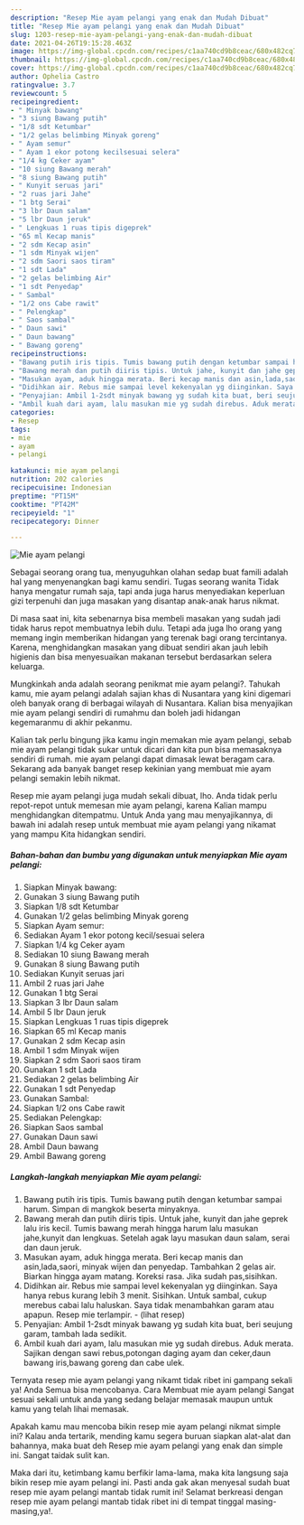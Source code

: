 ```yaml
---
description: "Resep Mie ayam pelangi yang enak dan Mudah Dibuat"
title: "Resep Mie ayam pelangi yang enak dan Mudah Dibuat"
slug: 1203-resep-mie-ayam-pelangi-yang-enak-dan-mudah-dibuat
date: 2021-04-26T19:15:28.463Z
image: https://img-global.cpcdn.com/recipes/c1aa740cd9b8ceac/680x482cq70/mie-ayam-pelangi-foto-resep-utama.jpg
thumbnail: https://img-global.cpcdn.com/recipes/c1aa740cd9b8ceac/680x482cq70/mie-ayam-pelangi-foto-resep-utama.jpg
cover: https://img-global.cpcdn.com/recipes/c1aa740cd9b8ceac/680x482cq70/mie-ayam-pelangi-foto-resep-utama.jpg
author: Ophelia Castro
ratingvalue: 3.7
reviewcount: 5
recipeingredient:
- " Minyak bawang"
- "3 siung Bawang putih"
- "1/8 sdt Ketumbar"
- "1/2 gelas belimbing Minyak goreng"
- " Ayam semur"
- " Ayam 1 ekor potong kecilsesuai selera"
- "1/4 kg Ceker ayam"
- "10 siung Bawang merah"
- "8 siung Bawang putih"
- " Kunyit seruas jari"
- "2 ruas jari Jahe"
- "1 btg Serai"
- "3 lbr Daun salam"
- "5 lbr Daun jeruk"
- " Lengkuas 1 ruas tipis digeprek"
- "65 ml Kecap manis"
- "2 sdm Kecap asin"
- "1 sdm Minyak wijen"
- "2 sdm Saori saos tiram"
- "1 sdt Lada"
- "2 gelas belimbing Air"
- "1 sdt Penyedap"
- " Sambal"
- "1/2 ons Cabe rawit"
- " Pelengkap"
- " Saos sambal"
- " Daun sawi"
- " Daun bawang"
- " Bawang goreng"
recipeinstructions:
- "Bawang putih iris tipis. Tumis bawang putih dengan ketumbar sampai harum. Simpan di mangkok beserta minyaknya."
- "Bawang merah dan putih diiris tipis. Untuk jahe, kunyit dan jahe geprek lalu iris kecil. Tumis bawang merah hingga harum lalu masukan jahe,kunyit dan lengkuas. Setelah agak layu masukan daun salam, serai dan daun jeruk."
- "Masukan ayam, aduk hingga merata. Beri kecap manis dan asin,lada,saori, minyak wijen dan penyedap. Tambahkan 2 gelas air. Biarkan hingga ayam matang. Koreksi rasa. Jika sudah pas,sisihkan."
- "Didihkan air. Rebus mie sampai level kekenyalan yg diinginkan. Saya hanya rebus kurang lebih 3 menit. Sisihkan. Untuk sambal, cukup merebus cabai lalu haluskan. Saya tidak menambahkan garam atau apapun. Resep mie terlampir.           (lihat resep)"
- "Penyajian: Ambil 1-2sdt minyak bawang yg sudah kita buat, beri seujung garam, tambah lada sedikit."
- "Ambil kuah dari ayam, lalu masukan mie yg sudah direbus. Aduk merata. Sajikan dengan sawi rebus,potongan daging ayam dan ceker,daun bawang iris,bawang goreng dan cabe ulek."
categories:
- Resep
tags:
- mie
- ayam
- pelangi

katakunci: mie ayam pelangi 
nutrition: 202 calories
recipecuisine: Indonesian
preptime: "PT15M"
cooktime: "PT42M"
recipeyield: "1"
recipecategory: Dinner

---
```



![Mie ayam pelangi](https://img-global.cpcdn.com/recipes/c1aa740cd9b8ceac/680x482cq70/mie-ayam-pelangi-foto-resep-utama.jpg)

Sebagai seorang orang tua, menyuguhkan olahan sedap buat famili adalah hal yang menyenangkan bagi kamu sendiri. Tugas seorang  wanita Tidak hanya mengatur rumah saja, tapi anda juga harus menyediakan keperluan gizi terpenuhi dan juga masakan yang disantap anak-anak harus nikmat.

Di masa  saat ini, kita sebenarnya bisa membeli masakan yang sudah jadi tidak harus repot membuatnya lebih dulu. Tetapi ada juga lho orang yang memang ingin memberikan hidangan yang terenak bagi orang tercintanya. Karena, menghidangkan masakan yang dibuat sendiri akan jauh lebih higienis dan bisa menyesuaikan makanan tersebut berdasarkan selera keluarga. 



Mungkinkah anda adalah seorang penikmat mie ayam pelangi?. Tahukah kamu, mie ayam pelangi adalah sajian khas di Nusantara yang kini digemari oleh banyak orang di berbagai wilayah di Nusantara. Kalian bisa menyajikan mie ayam pelangi sendiri di rumahmu dan boleh jadi hidangan kegemaranmu di akhir pekanmu.

Kalian tak perlu bingung jika kamu ingin memakan mie ayam pelangi, sebab mie ayam pelangi tidak sukar untuk dicari dan kita pun bisa memasaknya sendiri di rumah. mie ayam pelangi dapat dimasak lewat beragam cara. Sekarang ada banyak banget resep kekinian yang membuat mie ayam pelangi semakin lebih nikmat.

Resep mie ayam pelangi juga mudah sekali dibuat, lho. Anda tidak perlu repot-repot untuk memesan mie ayam pelangi, karena Kalian mampu menghidangkan ditempatmu. Untuk Anda yang mau menyajikannya, di bawah ini adalah resep untuk membuat mie ayam pelangi yang nikamat yang mampu Kita hidangkan sendiri.

<!--inarticleads1-->

##### Bahan-bahan dan bumbu yang digunakan untuk menyiapkan Mie ayam pelangi:

1. Siapkan  Minyak bawang:
1. Gunakan 3 siung Bawang putih
1. Siapkan 1/8 sdt Ketumbar
1. Gunakan 1/2 gelas belimbing Minyak goreng
1. Siapkan  Ayam semur:
1. Sediakan  Ayam 1 ekor potong kecil/sesuai selera
1. Siapkan 1/4 kg Ceker ayam
1. Sediakan 10 siung Bawang merah
1. Gunakan 8 siung Bawang putih
1. Sediakan  Kunyit seruas jari
1. Ambil 2 ruas jari Jahe
1. Gunakan 1 btg Serai
1. Siapkan 3 lbr Daun salam
1. Ambil 5 lbr Daun jeruk
1. Siapkan  Lengkuas 1 ruas tipis digeprek
1. Siapkan 65 ml Kecap manis
1. Gunakan 2 sdm Kecap asin
1. Ambil 1 sdm Minyak wijen
1. Siapkan 2 sdm Saori saos tiram
1. Gunakan 1 sdt Lada
1. Sediakan 2 gelas belimbing Air
1. Gunakan 1 sdt Penyedap
1. Gunakan  Sambal:
1. Siapkan 1/2 ons Cabe rawit
1. Sediakan  Pelengkap:
1. Siapkan  Saos sambal
1. Gunakan  Daun sawi
1. Ambil  Daun bawang
1. Ambil  Bawang goreng




<!--inarticleads2-->

##### Langkah-langkah menyiapkan Mie ayam pelangi:

1. Bawang putih iris tipis. Tumis bawang putih dengan ketumbar sampai harum. Simpan di mangkok beserta minyaknya.
1. Bawang merah dan putih diiris tipis. Untuk jahe, kunyit dan jahe geprek lalu iris kecil. Tumis bawang merah hingga harum lalu masukan jahe,kunyit dan lengkuas. Setelah agak layu masukan daun salam, serai dan daun jeruk.
1. Masukan ayam, aduk hingga merata. Beri kecap manis dan asin,lada,saori, minyak wijen dan penyedap. Tambahkan 2 gelas air. Biarkan hingga ayam matang. Koreksi rasa. Jika sudah pas,sisihkan.
1. Didihkan air. Rebus mie sampai level kekenyalan yg diinginkan. Saya hanya rebus kurang lebih 3 menit. Sisihkan. Untuk sambal, cukup merebus cabai lalu haluskan. Saya tidak menambahkan garam atau apapun. Resep mie terlampir. -           (lihat resep)
1. Penyajian: Ambil 1-2sdt minyak bawang yg sudah kita buat, beri seujung garam, tambah lada sedikit.
1. Ambil kuah dari ayam, lalu masukan mie yg sudah direbus. Aduk merata. Sajikan dengan sawi rebus,potongan daging ayam dan ceker,daun bawang iris,bawang goreng dan cabe ulek.




Ternyata resep mie ayam pelangi yang nikamt tidak ribet ini gampang sekali ya! Anda Semua bisa mencobanya. Cara Membuat mie ayam pelangi Sangat sesuai sekali untuk anda yang sedang belajar memasak maupun untuk kamu yang telah lihai memasak.

Apakah kamu mau mencoba bikin resep mie ayam pelangi nikmat simple ini? Kalau anda tertarik, mending kamu segera buruan siapkan alat-alat dan bahannya, maka buat deh Resep mie ayam pelangi yang enak dan simple ini. Sangat taidak sulit kan. 

Maka dari itu, ketimbang kamu berfikir lama-lama, maka kita langsung saja bikin resep mie ayam pelangi ini. Pasti anda gak akan menyesal sudah buat resep mie ayam pelangi mantab tidak rumit ini! Selamat berkreasi dengan resep mie ayam pelangi mantab tidak ribet ini di tempat tinggal masing-masing,ya!.

